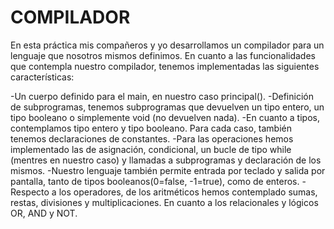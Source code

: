 # COMPILADOR
En esta práctica mis compañeros y yo desarrollamos un compilador para un lenguaje que nosotros mismos definimos. En cuanto a las funcionalidades que contempla nuestro compilador, tenemos implementadas las siguientes características:

-Un cuerpo definido para el main, en nuestro caso principal().
-Definición de subprogramas, tenemos subprogramas que devuelven un tipo entero, un tipo booleano o simplemente void (no devuelven nada).
-En cuanto a tipos, contemplamos tipo entero y tipo booleano. Para cada caso, también tenemos declaraciones de constantes.
-Para las operaciones hemos implementado las de asignación, condicional, un bucle de tipo while (mentres en nuestro caso) y llamadas a subprogramas y declaración de los mismos.
-Nuestro lenguaje también permite entrada por teclado y salida por pantalla, tanto de tipos booleanos(0=false, -1=true), como de enteros.
-Respecto a los operadores, de los aritméticos hemos contemplado sumas, restas, divisiones y multiplicaciones. En cuanto a los relacionales y lógicos OR, AND y NOT.
